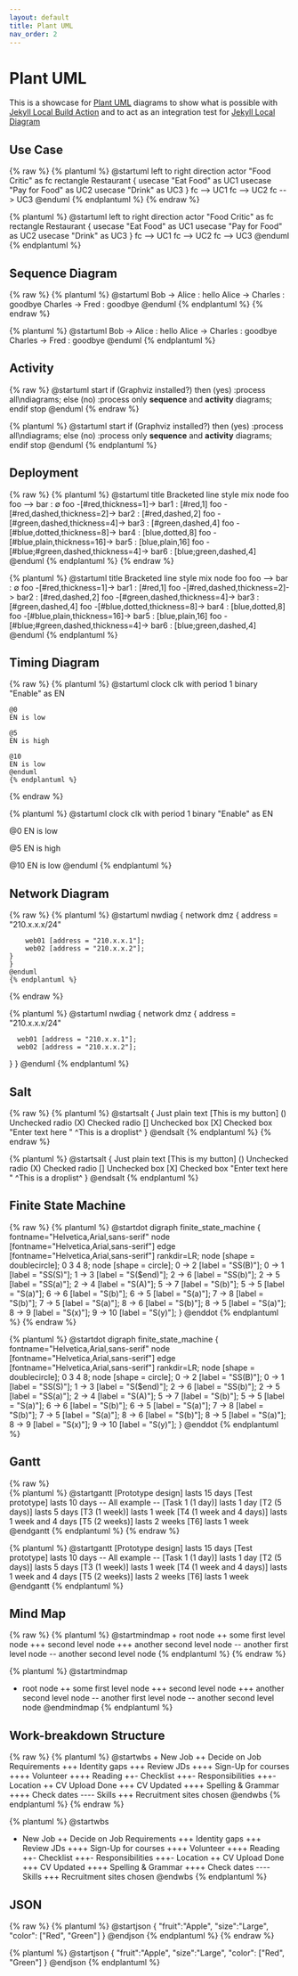 ```yaml
---
layout: default
title: Plant UML
nav_order: 2
---
```


# Plant UML

This is a showcase for [Plant UML](https://plantuml.com) diagrams to show what is possible with [Jekyll Local Build Action](https://github.com/jekyll-local-diagram-build-action) and to act as an integration test for [Jekyll Local Diagram](https://github.com/hackinghat/jekyll-local-diagram)

## Use Case

{% raw %}
    {% plantuml %}
    @startuml
    left to right direction
    actor "Food Critic" as fc
    rectangle Restaurant {
    usecase "Eat Food" as UC1
    usecase "Pay for Food" as UC2
    usecase "Drink" as UC3
    }
    fc --> UC1
    fc --> UC2
    fc --> UC3
    @enduml
    {% endplantuml %}
{% endraw %}

{% plantuml %}
@startuml
left to right direction
actor "Food Critic" as fc
rectangle Restaurant {
  usecase "Eat Food" as UC1
  usecase "Pay for Food" as UC2
  usecase "Drink" as UC3
}
fc --> UC1
fc --> UC2
fc --> UC3
@enduml
{% endplantuml %}

## Sequence Diagram 

{% raw %}
    {% plantuml %}
    @startuml
    Bob -> Alice : hello
    Alice -> Charles : goodbye
    Charles -> Fred : goodbye
    @enduml
    {% endplantuml %}
{% endraw %}

{% plantuml %}
@startuml
Bob -> Alice : hello
Alice -> Charles : goodbye
Charles -> Fred : goodbye
@enduml
{% endplantuml %}

## Activity

{% raw %}
@startuml
start
if (Graphviz installed?) then (yes)
  :process all\ndiagrams;
else (no)
  :process only
  __sequence__ and __activity__ diagrams;
endif
stop
@enduml
{% endraw %}

{% plantuml %}
@startuml
start
if (Graphviz installed?) then (yes)
  :process all\ndiagrams;
else (no)
  :process only
  __sequence__ and __activity__ diagrams;
endif
stop
@enduml
{% endplantuml %}

## Deployment

{% raw %}
    {% plantuml %}
    @startuml
    title Bracketed line style mix
    node foo
    foo --> bar                             : ∅
    foo -[#red,thickness=1]-> bar1          : [#red,1]
    foo -[#red,dashed,thickness=2]-> bar2   : [#red,dashed,2]
    foo -[#green,dashed,thickness=4]-> bar3 : [#green,dashed,4]
    foo -[#blue,dotted,thickness=8]-> bar4  : [blue,dotted,8]
    foo -[#blue,plain,thickness=16]-> bar5  : [blue,plain,16]
    foo -[#blue;#green,dashed,thickness=4]-> bar6  : [blue;green,dashed,4]
    @enduml
    {% endplantuml %}
{% endraw %}

{% plantuml %}
@startuml
title Bracketed line style mix
node foo
foo --> bar                             : ∅
foo -[#red,thickness=1]-> bar1          : [#red,1]
foo -[#red,dashed,thickness=2]-> bar2   : [#red,dashed,2]
foo -[#green,dashed,thickness=4]-> bar3 : [#green,dashed,4]
foo -[#blue,dotted,thickness=8]-> bar4  : [blue,dotted,8]
foo -[#blue,plain,thickness=16]-> bar5  : [blue,plain,16]
foo -[#blue;#green,dashed,thickness=4]-> bar6  : [blue;green,dashed,4]
@enduml
{% endplantuml %}

## Timing Diagram

{% raw %}
    {% plantuml %}
    @startuml
    clock clk with period 1
    binary "Enable" as EN

    @0
    EN is low

    @5
    EN is high

    @10
    EN is low
    @enduml
    {% endplantuml %}
{% endraw %}

{% plantuml %}
@startuml
clock clk with period 1
binary "Enable" as EN

@0
EN is low

@5
EN is high

@10
EN is low
@enduml
{% endplantuml %}

## Network Diagram

{% raw %}
    {% plantuml %}
    @startuml
    nwdiag {
    network dmz {
        address = "210.x.x.x/24"

        web01 [address = "210.x.x.1"];
        web02 [address = "210.x.x.2"];
    }
    }
    @enduml
    {% endplantuml %}
{% endraw %}

{% plantuml %}
@startuml
nwdiag {
  network dmz {
      address = "210.x.x.x/24"

      web01 [address = "210.x.x.1"];
      web02 [address = "210.x.x.2"];
  }
}
@enduml
{% endplantuml %}

## Salt 

{% raw %}
    {% plantuml %}
    @startsalt
    {
    Just plain text
    [This is my button]
    ()  Unchecked radio
    (X) Checked radio
    []  Unchecked box
    [X] Checked box
    "Enter text here   "
    ^This is a droplist^
    }
    @endsalt
    {% endplantuml %}
{% endraw %}

{% plantuml %}
@startsalt
{
  Just plain text
  [This is my button]
  ()  Unchecked radio
  (X) Checked radio
  []  Unchecked box
  [X] Checked box
  "Enter text here   "
  ^This is a droplist^
}
@endsalt
{% endplantuml %}

## Finite State Machine

{% raw %}
    {% plantuml %}
    @startdot
    digraph finite_state_machine {
        fontname="Helvetica,Arial,sans-serif"
        node [fontname="Helvetica,Arial,sans-serif"]
        edge [fontname="Helvetica,Arial,sans-serif"]
        rankdir=LR;
        node [shape = doublecircle]; 0 3 4 8;
        node [shape = circle];
        0 -> 2 [label = "SS(B)"];
        0 -> 1 [label = "SS(S)"];
        1 -> 3 [label = "S($end)"];
        2 -> 6 [label = "SS(b)"];
        2 -> 5 [label = "SS(a)"];
        2 -> 4 [label = "S(A)"];
        5 -> 7 [label = "S(b)"];
        5 -> 5 [label = "S(a)"];
        6 -> 6 [label = "S(b)"];
        6 -> 5 [label = "S(a)"];
        7 -> 8 [label = "S(b)"];
        7 -> 5 [label = "S(a)"];
        8 -> 6 [label = "S(b)"];
        8 -> 5 [label = "S(a)"];
        8 -> 9 [label = "S(x)"];
        9 -> 10 [label = "S(y)"];
    }
    @enddot
    {% endplantuml %}
{% endraw %}

{% plantuml %}
@startdot
digraph finite_state_machine {
	fontname="Helvetica,Arial,sans-serif"
	node [fontname="Helvetica,Arial,sans-serif"]
	edge [fontname="Helvetica,Arial,sans-serif"]
	rankdir=LR;
	node [shape = doublecircle]; 0 3 4 8;
	node [shape = circle];
	0 -> 2 [label = "SS(B)"];
	0 -> 1 [label = "SS(S)"];
	1 -> 3 [label = "S($end)"];
	2 -> 6 [label = "SS(b)"];
	2 -> 5 [label = "SS(a)"];
	2 -> 4 [label = "S(A)"];
	5 -> 7 [label = "S(b)"];
	5 -> 5 [label = "S(a)"];
	6 -> 6 [label = "S(b)"];
	6 -> 5 [label = "S(a)"];
	7 -> 8 [label = "S(b)"];
	7 -> 5 [label = "S(a)"];
	8 -> 6 [label = "S(b)"];
	8 -> 5 [label = "S(a)"];
	8 -> 9 [label = "S(x)"];
	9 -> 10 [label = "S(y)"];
}
@enddot
{% endplantuml %}

## Gantt

{% raw %}	
    {% plantuml %}
    @startgantt
    [Prototype design] lasts 15 days
    [Test prototype] lasts 10 days
    -- All example --
    [Task 1 (1 day)] lasts 1 day
    [T2 (5 days)] lasts 5 days
    [T3 (1 week)] lasts 1 week
    [T4 (1 week and 4 days)] lasts 1 week and 4 days
    [T5 (2 weeks)] lasts 2 weeks
    [T6] lasts 1 week
    @endgantt
    {% endplantuml %}
{% endraw %}

{% plantuml %}
@startgantt
[Prototype design] lasts 15 days
[Test prototype] lasts 10 days
-- All example --
[Task 1 (1 day)] lasts 1 day
[T2 (5 days)] lasts 5 days
[T3 (1 week)] lasts 1 week
[T4 (1 week and 4 days)] lasts 1 week and 4 days
[T5 (2 weeks)] lasts 2 weeks
[T6] lasts 1 week
@endgantt
{% endplantuml %}

## Mind Map

{% raw %}
    {% plantuml %}
    @startmindmap
    + root node
    ++ some first level node
    +++ second level node
    +++ another second level node
    -- another first level node
    -- another second level node
    {% endplantuml %}
{% endraw %}

{% plantuml %}
@startmindmap
+ root node
++ some first level node
+++ second level node
+++ another second level node
-- another first level node
-- another second level node
@endmindmap
{% endplantuml %}

## Work-breakdown Structure

{% raw %}
    {% plantuml %}
    @startwbs
    + New Job
    ++ Decide on Job Requirements
    +++ Identity gaps
    +++ Review JDs
    ++++ Sign-Up for courses
    ++++ Volunteer
    ++++ Reading
    ++- Checklist
    +++- Responsibilities
    +++- Location
    ++ CV Upload Done
    +++ CV Updated
    ++++ Spelling & Grammar
    ++++ Check dates
    ---- Skills
    +++ Recruitment sites chosen
    @endwbs
    {% endplantuml %}
{% endraw %}

{% plantuml %}
@startwbs
+ New Job
++ Decide on Job Requirements
+++ Identity gaps
+++ Review JDs
++++ Sign-Up for courses
++++ Volunteer
++++ Reading
++- Checklist
+++- Responsibilities
+++- Location
++ CV Upload Done
+++ CV Updated
++++ Spelling & Grammar
++++ Check dates
---- Skills
+++ Recruitment sites chosen
@endwbs
{% endplantuml %}

## JSON

{% raw %}
    {% plantuml %}
    @startjson
    {
    "fruit":"Apple",
    "size":"Large",
    "color": ["Red", "Green"]
    }
    @endjson
    {% endplantuml %}
{% endraw %}

{% plantuml %}
@startjson
{
   "fruit":"Apple",
   "size":"Large",
   "color": ["Red", "Green"]
}
@endjson
{% endplantuml %}
